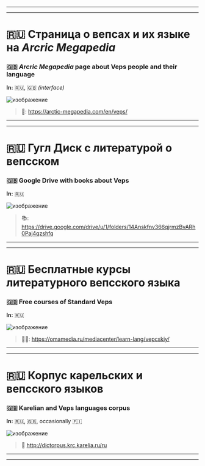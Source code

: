 
***
***

# 🇷🇺 Страница о вепсах и их языке на *Arcric Megapedia*
### 🇬🇧 *Arcric Megapedia* page about Veps people and their language

**In:** 🇷🇺, 🇬🇧 *(interface)*

![изображение](https://github.com/JustARyo/UralicsOfRussia/assets/31369233/f4c9cced-6511-4158-a108-272b9174c0c0)


> 🔗: https://arctic-megapedia.com/en/veps/

***
***

# 🇷🇺 Гугл Диск с литературой о вепсском
### 🇬🇧 Google Drive with books about Veps

**In:** 🇷🇺

![изображение](https://github.com/JustARyo/UralicsOfRussia/assets/31369233/f659bcdc-0c73-40fe-968e-faa57714afb8)


> 📚: https://drive.google.com/drive/u/1/folders/14Anskfnv366qjrmzBvARh0Paj4qzshfq

***
***


# 🇷🇺 Бесплатные курсы **литературного** вепсского языка
### 🇬🇧 Free courses of **Standard** Veps

**In:** 🇷🇺

![изображение](https://github.com/JustARyo/UralicsOfRussia/assets/31369233/91975647-7fc2-4dae-90f6-3ac292a821d6)


> 🧑‍🏫: https://omamedia.ru/mediacenter/learn-lang/vepcskiy/

***
***

# 🇷🇺 Корпус карельских и **вепсского** языков
### 🇬🇧 Karelian and **Veps** languages corpus

**In:** 🇷🇺, 🇬🇧, occasionally 🇫🇮

![изображение](https://github.com/JustARyo/UralicsOfRussia/assets/31369233/508a56ca-7c0d-489c-945f-c95c7d05358d)


> 🔗 http://dictorpus.krc.karelia.ru/ru

***
***
